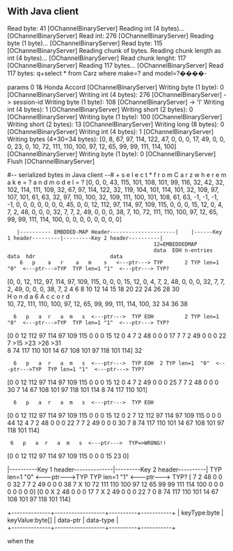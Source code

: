 
## With Java client

Read byte: 41 [OChannelBinaryServer]
Reading int (4 bytes)... [OChannelBinaryServer]
Read int: 276 [OChannelBinaryServer]
Reading byte (1 byte)... [OChannelBinaryServer]
Read byte: 115 [OChannelBinaryServer]
Reading chunk of bytes. Reading chunk length as int (4 bytes)... [OChannelBinaryServer]
Read chunk lenght: 117 [OChannelBinaryServer]
Reading 117 bytes... [OChannelBinaryServer]
Read 117 bytes: q+select * from Carz where make=? and model=?����-

params
      0 1&
Honda
     Accord [OChannelBinaryServer]
Writing byte (1 byte): 0 [OChannelBinaryServer]
Writing int (4 bytes): 276 [OChannelBinaryServer] -> session-id
Writing byte (1 byte): 108 [OChannelBinaryServer] -> 'l'
Writing int (4 bytes): 1 [OChannelBinaryServer]
Writing short (2 bytes): 0 [OChannelBinaryServer]
Writing byte (1 byte): 100 [OChannelBinaryServer]
Writing short (2 bytes): 13 [OChannelBinaryServer]
Writing long (8 bytes): 0 [OChannelBinaryServer]
Writing int (4 bytes): 1 [OChannelBinaryServer]
Writing bytes (4+30=34 bytes): [0, 8, 67, 97, 114, 122, 47, 0, 0, 0, 17, 49, 0, 0, 0, 23, 0, 10, 72, 111, 110, 100, 97, 12, 65, 99, 99, 111, 114, 100] [OChannelBinaryServer]
Writing byte (1 byte): 0 [OChannelBinaryServer]
Flush [OChannelBinaryServer]



#-- serialized bytes in Java client --#
           + s e l e c t   *   f r o m   C a r z   w h e r e   m a k e = ?   a n d   m o d e l = ?
[0, 0, 0, 43, 115, 101, 108, 101, 99, 116, 32, 42, 32, 102, 114, 111, 109, 32, 67, 97, 114, 122, 32, 119, 104, 101, 114, 101, 32, 109, 97, 107, 101, 61, 63, 32, 97, 110, 100, 32, 109, 111, 100, 101, 108, 61, 63, -1, -1, -1, -1, 0, 0, 0, 0, 0, 0, 0, 45, 
0, 0, 12, 112, 97, 114, 97, 109, 115, 0, 0, 0, 15, 12, 0, 4, 7, 2, 48, 0, 0, 0, 32, 7, 7, 2, 49, 0, 0, 0, 38, 7, 10, 72, 111, 110, 100, 97, 12, 65, 99, 99, 111, 114, 100, 0, 0, 0, 0, 0, 0, 0, 0]

       |---------- EMBDDED-MAP Header---------------------|    |------Key 1 header---------|---------Key 2 header----------|
                                                   12=EMBEDDEDMAP
                                                   data  EOH n-entries                   data  hdr                        data
        6   p    a   r    a   m    s   <---ptr---> TYP       2 TYP len=1  "0"  <---ptr--->TYP  TYP len=1 "1"  <---ptr---> TYP?
[0, 0, 12, 112, 97, 114, 97, 109, 115, 0, 0, 0, 15, 12,  0,  4, 7,     2, 48, 0, 0, 0, 32, 7,   7,     2, 49, 0, 0, 0, 38, 7, 
        2        4        6         8    10     12       14 15            18    20     22      24         26    28     30  
     H   o    n    d    a   6   A   c   c   o    r    d  
10, 72, 111, 110, 100, 97, 12, 65, 99, 99, 111, 114, 100,
32       34        36      38


      6   p   a  r   a  m   s  <---ptr--->  TYP EOH          2 TYP len=1  "0"  <---ptr--->TYP  TYP len=1 "1"  <---ptr---> TYP?
[0 0 12 112 97 114 97 109 115 0 0 0 15      12   0           4  7      2  48  0 0 0 17     7    7      2  49  0 0 0 22     7
                                                           >15                           >23             >26             >31  
 8 74 117 110 101 14 67 108 101 97 118 101 114]
32

      6   p   a  r   a  m   s  <---ptr--->  TYP EOH  2 TYP len=1  "0"  <---ptr--->TYP  TYP len=1 "1"  <---ptr---> TYP?
[0 0 12 112 97 114 97 109 115 0 0 0 15      12   0   4 7       2  49 0 0 0 25 7 7 2 48 0 0 0 30 7 14 67 108 101 97 118 101 114 8 74 117 110 101]


      6   p   a  r   a  m   s  <---ptr--->  TYP EOH  
[0 0 12 112 97 114 97 109 115 0 0 0 15      12  0    2 7 12 112 97 114 97 109 115 0 0 0 44 12 4 7 2 48 0 0 0 22 7 7 2 49 0 0 0 30 7 8 74 117 110 101 14 67 108 101 97 118 101 114]


     6   p   a  r   a  m   s  <---ptr--->  TYP=>WRONG!!
[0 0 12 112 97 114 97 109 115 0 0 0 15     23 0]


|----------Key 1 header--------------|---------Key 2 header----------|
      TYP len=1  "0"  <---ptr--->TYP  TYP len=1 "1"  <---ptr---> TYP?
[      7      2  48   0 0 0 32    7    7      2 49   0 0 0 38      7   X  10 72 111 110 100 97 12 65 99 99 111 114 100 0 0 0 0 0 0 0 0]
[0 0   X      2  48   0 0 0 17    7    X      2 49   0 0 0 22      7   0   8 74 117 110 101 14 67 108 101 97 118 101 114]




+--------------+------------------+----------+-----------+
| keyType:byte | keyValue:byte[]  | data-ptr | data-type |    
+--------------+------------------+----------+-----------+


when the 

